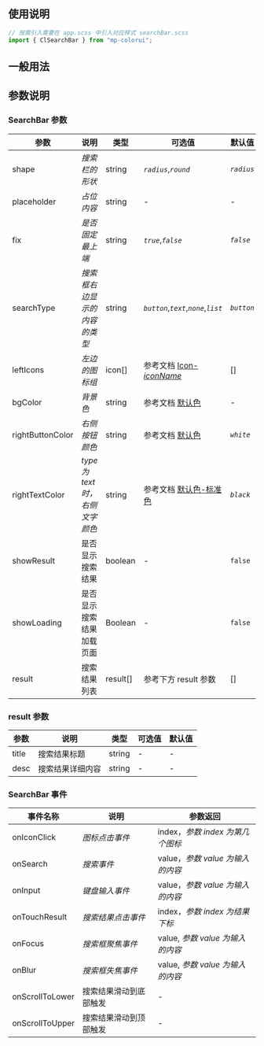 ## 使用说明

```jsx
// 按需引入需要在 app.scss 中引入对应样式 searchBar.scss
import { ClSearchBar } from "mp-colorui";
```

## 一般用法

<CodeShow componentName='searchBar' />

## 参数说明

### SearchBar 参数

| 参数             | 说明                            | 类型     | 可选值                                                         | 默认值     |
| ---------------- | ------------------------------- | -------- | -------------------------------------------------------------- | ---------- |
| shape            | _搜索栏的形状_                  | string   | _`radius`_,_`round`_                                           | _`radius`_ |
| placeholder      | _占位内容_                      | string   | -                                                              | -          |
| fix              | _是否固定最上端_                | string   | _`true`_,_`false`_                                             | _`false`_  |
| searchType       | _搜索框右边显示的内容的类型_    | string   | _`button`_,_`text`_,_`none`_,_`list`_                          | _`button`_ |
| leftIcons        | _左边的图标组_                  | icon[]   | 参考文档 [Icon-_iconName_](/mp-colorui-doc/base/icon#iconname) | []         |
| bgColor          | _背景色_                        | string   | 参考文档 [默认色](/mp-colorui-doc/home/color)                  | -          |
| rightButtonColor | _右侧按钮颜色_                  | string   | 参考文档 [默认色](/mp-colorui-doc/home/color)                  | _`white`_  |
| rightTextColor   | _type 为 text 时，右侧文字颜色_ | string   | 参考文档 [默认色-标准色](/mp-colorui-doc/home/color#标准色)    | _`black`_  |
| showResult       | 是否显示搜索结果                | boolean  | -                                                              | `false`    |
| showLoading      | 是否显示搜索结果加载页面        | Boolean  | -                                                              | `false`    |
| result           | 搜索结果列表                    | result[] | 参考下方 result 参数                                           | []         |

### result 参数

| 参数  | 说明             | 类型   | 可选值 | 默认值 |
| ----- | ---------------- | ------ | ------ | ------ |
| title | 搜索结果标题     | string | -      | -      |
| desc  | 搜索结果详细内容 | string | -      | -      |

### SearchBar 事件

| 事件名称        | 说明                   | 参数返回                         |
| --------------- | ---------------------- | -------------------------------- |
| onIconClick     | _图标点击事件_         | index，_参数 index 为第几个图标_ |
| onSearch        | _搜索事件_             | value，_参数 value 为输入的内容_ |
| onInput         | _键盘输入事件_         | value，_参数 value 为输入的内容_ |
| onTouchResult   | _搜索结果点击事件_     | index，_参数 index 为结果下标_   |
| onFocus         | _搜索框聚焦事件_       | value, _参数 value 为输入的内容_ |
| onBlur          | _搜索框失焦事件_       | value, _参数 value 为输入的内容_ |
| onScrollToLower | 搜索结果滑动到底部触发 | -                                |
| onScrollToUpper | 搜索结果滑动到顶部触发 | -                                |

<FloatPhone url="https://yinliangdream.github.io/mp-colorui-h5-demo/#/pages/components/searchBar/index" />
